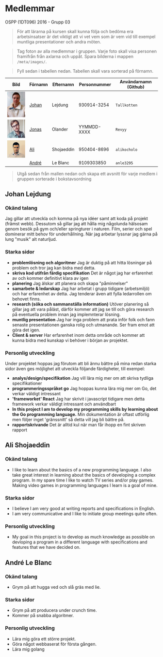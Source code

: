 ﻿# Medlemmar

OSPP (1DT096) 2016 - Grupp 03

> För att lärarna på kursen skall kunna följa och bedöma era arbetsinsatser är det viktigt att vi vet vem som är vem vid till exempel muntliga presentationer och andra möten. 

> Tag foton av alla medlemmar i gruppen. Varje foto skall visa
> personen framifrån från axlarna och uppåt. Spara bilderna i mappen
> `/meta/images/`.

> Fyll sedan i tabellen nedan. Tabellen skall vara sorterad på förnamn.

Bild                                       | Förnamn               | Efternamn | Personnummer | Användarnamn (Github)
-------------------------------------------|-----------------------|-----------|--------------|----------------------
<img src="images/johan.jpg" width="100px"> | [Johan](#Tallkotten)  | Lejdung   | 930914-3254  | `Tallkotten`
<img src="images/jonas.jpg" width="100px"> | [Jonas](#Revyy)       | Olander   | YYMMDD-XXXX  | `Revyy`
<img src="images/Ali.jpg" width="100px">   | [Ali](#alikocholo)    | Shojaeddin| 950404-8696  | `alikocholo`
                                           | [André](#anle3295)    | Le Blanc  | 9109303850   |	`anle3295`

> Utgå sedan från mallen nedan och skapa ett avsnitt för varje medlem
i gruppen sorterade i bokstavsordning  <a name="anders877"></a>

## Johan Lejdung


### Okänd talang

Jag gillar att utveckla och komma på nya idéer samt att koda på projekt (främst webb).
Dessutom så gillar jag att hålla mig någolunda hälsosam genom besök på gym och/eller springturer i naturen.
Film, serier och spel dominerar mitt behov för underhållning. När jag arbetar lyssnar jag gärna på lung "musik" alt naturljud.

### Starka sidor

- **problemlösning och algoritmer**
	Jag är duktig på att hitta lösningar på problem och tror jag kan bidra med detta.
- **skriva kod utifrån färdig specifikation**
	Det är något jag har erfarenhet av och kommer definitivt klara av igen
- **planering**
	Jag älskar att planera och skapa "påminnelser"
- **samarbete & ledarskap**
	Jag har arbetat i grupp tidigare (arbetsmiljö) och har erfarenhet av detta. Jag tenderar även att fylla ledarrollen om behovet finns.
- **research (söka och sammanställa information)**
	Utöver planering så gillar jag att vara påläst, därför kommer att jag se till och göra research på eventuella problem innan jag implemnterar lösning.
- **muntlig presentation**
	Jag har inga problem att prata inför folk och fann senaste presentationen ganska rolig och utmanande. Ser fram emot att göra det igen.
- **Client & server**
	Har erfarenhet inom detta område och kommer att kunna bidra med kunskap vi behöver i början av projektet.

### Personlig utveckling

Under projektet hoppas jag förutom att bli ännu bättre på mina redan
starka sidor även ges möjlighet att utveckla följande färdigheter,
till exempel:

- **analys/design/specifikation**
	Jag vill lära mig mer om att skriva tydliga specifikationer
- **programmeringsspråket go**
	Jag hoppas kunna lära mig mer om Go, det verkar väldigt intressant
- **'frameworket' React**
	Jag har skrivit i javascript tidigare men detta framework verkar väldigt intressant och användbart
- **In this project I am to develop my programming skills by learning about the Go programming language.**
	Min dokumentation är oftast utförlig men följer inget 'gränssnitt' så detta vill jag bli bättre på.
- **rapportskrivande**
	Det är alltid kul när man får ihopp en fint skriven rapport

## Ali Shojaeddin

### Okänd talang

- I like to learn about the basics of a new programming language. I also take great interest in learning about the basics of developing a complex program. In my spare time I like to watch TV series and/or play games. Making video games in programming languages I learn is a goal of mine.

### Starka sidor

- I believe I am very good at writing reports and specifications in English. 
- I am very communicative and I like to initiate group meetings quite often. 

### Personlig utveckling

- My goal in this project is to develop as much knowledge as possible on devloping a program in a different language with specifications and features that we have decided on.

## André Le Blanc

### Okänd talang

- Grym på att hugga ved och slå gräs med lie.

### Starka sidor

- Grym på att producera under crunch time. 
- Kommer på snabba algoritmer.

### Personlig utveckling

- Lära mig göra ett större projekt.
- Göra något webbaserat för första gången.
- Lära mig golang
